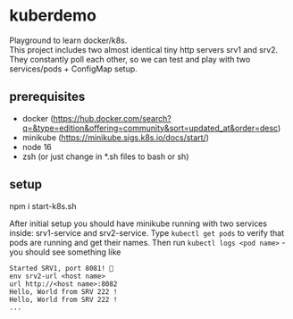 # kuberdemo
Playground to learn docker/k8s.<br>
This project includes two almost identical tiny http servers srv1 and srv2. They constantly poll each other, so we can test and play with two services/pods + ConfigMap setup.

## prerequisites
- docker (https://hub.docker.com/search?q=&type=edition&offering=community&sort=updated_at&order=desc)
- minikube (https://minikube.sigs.k8s.io/docs/start/)
- node 16
- zsh (or just change in *.sh files to bash or sh)

## setup
npm i
start-k8s.sh

After initial setup you should have minikube running with two services inside: srv1-service and srv2-service.
Type `kubectl get pods` to verify that pods are running and get their names. Then run `kubectl logs <pod name>` - you should see something like
``` 
Started SRV1, port 8081! 🚀
env srv2-url <host name>
url http://<host name>:8082
Hello, World from SRV 222 !
Hello, World from SRV 222 !
...
```
